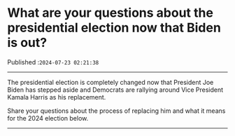 # What are your questions about the presidential election now that Biden is out?

Published :`2024-07-23 02:21:38`

---

The presidential election is completely changed now that President Joe Biden has stepped aside and Democrats are rallying around Vice President Kamala Harris as his replacement.

Share your questions about the process of replacing him and what it means for the 2024 election below.

---

